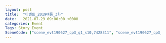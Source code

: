 ```yaml
---
layout: post
title:  "이벤트_2019여름_3화"
date:   2021-07-29 09:00:00 +0000
categories: Event
Tags: Story Event
SceneCode: ["scene_evt190627_cp3_q1_s10,7428311", "scene_evt190627_cp3_q2_s10,7428321", "scene_evt190627_cp3_q3_s10,7428331", "scene_evt190627_cp3_q4_s20,7428341", "scene_evt190627_cp3_q4_s30,7428342"]
---
```

